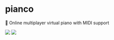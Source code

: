 # pianco

🎹 Online multiplayer virtual piano with MIDI support

![](https://raw.githubusercontent.com/drahoslove/pianinous/assets/screenshot-n-1.png)
![](https://raw.githubusercontent.com/drahoslove/pianinous/assets/screenshot-c-1.png)
